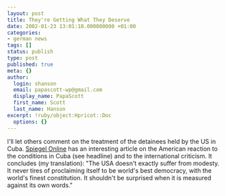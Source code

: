 ```yaml
---
layout: post
title: They're Getting What They Deserve
date: 2002-01-23 13:01:18.000000000 +01:00
categories:
- german news
tags: []
status: publish
type: post
published: true
meta: {}
author:
  login: shanson
  email: papascott-wp@gmail.com
  display_name: PapaScott
  first_name: Scott
  last_name: Hanson
excerpt: !ruby/object:Hpricot::Doc
  options: {}
---
```

<p>I'll let others comment on the treatment of the detainees held by the US in Cuba. <a href="http://www.spiegel.de/politik/ausland/0,1518,178536,00.html">Spiegel Online</a> has an interesting article on the American reaction to the conditions in Cuba (see headline) and to the international criticism. It concludes (my translation): "The USA doesn't exactly suffer from modesty. It never tires of proclaiming itself to be world's best democracy,  with the world's finest constitution. It shouldn't be surprised when it is measured against its own words."</p>
